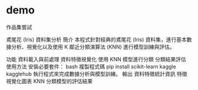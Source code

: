 # demo
作品集嘗試

鳶尾花 (Iris) 資料集分析
簡介
本程式針對經典的鳶尾花 (Iris) 資料集，進行基本數據分析、視覺化以及使用 K 鄰近分類演算法 (KNN) 進行模型訓練與評估。

功能
資料載入與前處理
資料特徵視覺化
使用 KNN 模型進行分類
分類結果評估
使用方法
安裝必要套件：
bash
複製程式碼
pip install scikit-learn kaggle kagglehub
執行程式來完成數據分析與模型訓練。
輸出
資料特徵統計資訊
特徵視覺化圖表
KNN 分類模型的評估結果
